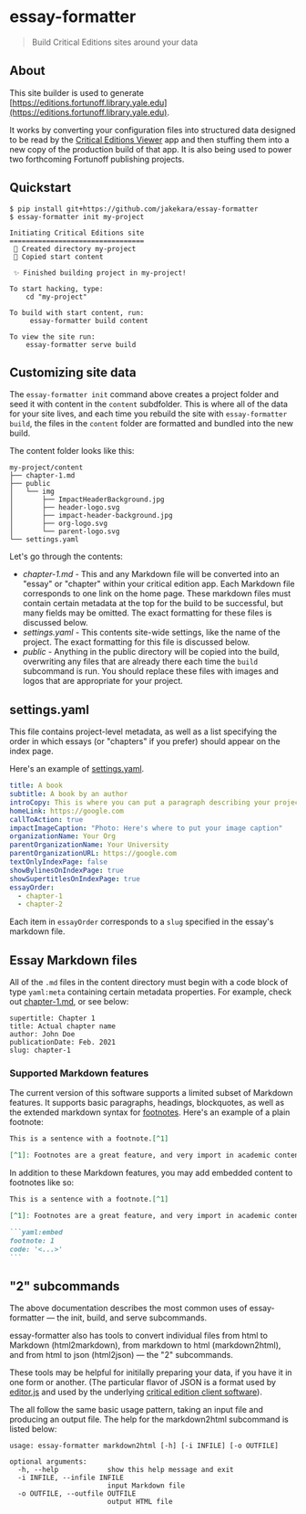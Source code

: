 # essay-formatter

> Build Critical Editions sites around your data

## About

This site builder is used to generate [https://editions.fortunoff.library.yale.edu](https://editions.fortunoff.library.yale.edu).

It works by converting your configuration files into structured data designed to be read by the [Critical Editions Viewer](https://github.com/jakekara/critical-edition-viewer) app and then stuffing them into a new copy of the production build of that app. It is also being used to power two forthcoming Fortunoff publishing projects.

## Quickstart

```text
$ pip install git+https://github.com/jakekara/essay-formatter
$ essay-formatter init my-project

Initiating Critical Editions site
=================================
 📂 Created directory my-project
 📄 Copied start content

 ✨ Finished building project in my-project!

To start hacking, type: 
	cd "my-project"

To build with start content, run:
	 essay-formatter build content

To view the site run:
	essay-formatter serve build

```

## Customizing site data

The `essay-formatter init` command above creates a project folder and seed it
with content in the `content` subdfolder. This is where all of the data for your
site lives, and each time you rebuild the site with `essay-formatter build`, the
files in the `content` folder are formatted and bundled into the new build.

The content folder looks like this:

```text
my-project/content
├── chapter-1.md
├── public
│   └── img
│       ├── ImpactHeaderBackground.jpg
│       ├── header-logo.svg
│       ├── impact-header-background.jpg
│       ├── org-logo.svg
│       └── parent-logo.svg
└── settings.yaml
```

Let's go through the contents:

* *chapter-1.md* - This and any Markdown file will be converted into an "essay"
  or "chapter" within your critical edition app. Each Markdown file corresponds
  to one link on the home page. These markdown files must contain certain
  metadata at the top for the build to be successful, but many fields may be omitted. The exact formatting for these files is discussed below.
* *settings.yaml* - This contents site-wide settings, like the name of the project. The exact formatting for this file is discussed below.
* *public* - Anything in the public directory will be copied into the build,
  overwriting any files that are already there each time the `build` subcommand
  is run. You should replace these files with images and logos that are
  appropriate for your project.

## settings.yaml

This file contains project-level metadata, as well as a list specifying the
order in which essays (or "chapters" if you prefer) should appear on the index page.

Here's an example of [settings.yaml](./essay_formatter/sample-data/settings.yaml).

```yaml
title: A book
subtitle: A book by an author
introCopy: This is where you can put a paragraph describing your project. Keep it short.
homeLink: https://google.com
callToAction: true
impactImageCaption: "Photo: Here's where to put your image caption"
organizationName: Your Org
parentOrganizationName: Your University
parentOrganizationURL: https://google.com
textOnlyIndexPage: false
showBylinesOnIndexPage: true
showSupertitlesOnIndexPage: true
essayOrder:
  - chapter-1
  - chapter-2
```

Each item in `essayOrder` corresponds to a `slug` specified in the essay's
markdown file.  

## Essay Markdown files

All of the `.md` files in the content directory must begin with a code block of type `yaml:meta` containing certain metadata properties. For example, check out [chapter-1.md](./essay_formatter/sample-data/chapter-1.md), or see below:

```yaml:meta
supertitle: Chapter 1
title: Actual chapter name
author: John Doe
publicationDate: Feb. 2021
slug: chapter-1
```  

### Supported Markdown features

The current version of this software supports a limited subset of Markdown features. It supports basic paragraphs, headings, blockquotes, as well as the extended markdown syntax for [footnotes](https://www.markdownguide.org/extended-syntax/#footnotes). Here's an example of a plain footnote:

```markdown
This is a sentence with a footnote.[^1]

[^1]: Footnotes are a great feature, and very import in academic content.
```

In addition to these Markdown features, you may add embedded content to footnotes like so:

~~~markdown
This is a sentence with a footnote.[^1]

[^1]: Footnotes are a great feature, and very import in academic content.

```yaml:embed
footnote: 1
code: '<...>'
```
~~~

## "2" subcommands

The above documentation describes the most common uses of essay-formatter — the init, build, and serve subcommands.  

essay-formatter also has tools to convert individual files from html to
Markdown (html2markdown), from markdown to html (markdown2html), and from html to json (html2json) — the "2" subcommands.  

These tools may be
helpful for initilally preparing your data, if you have it in one form or
another. (The particular flavor of JSON is a format used by
[editor.js](https://editorjs.io/) and used by the underlying [critical edition client software](https://github.com/jakekara/critical-edition-viewer)).

The all follow the same basic usage pattern, taking an input file and producing an output file. The help for the markdown2html subcommand is listed below:


```text
usage: essay-formatter markdown2html [-h] [-i INFILE] [-o OUTFILE]

optional arguments:
  -h, --help            show this help message and exit
  -i INFILE, --infile INFILE
                        input Markdown file
  -o OUTFILE, --outfile OUTFILE
                        output HTML file
```